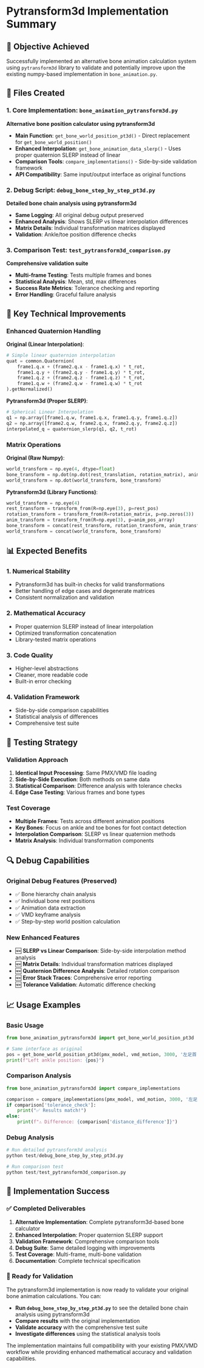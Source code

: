 # Pytransform3d Implementation Summary

## 🎯 Objective Achieved

Successfully implemented an alternative bone animation calculation system using `pytransform3d` library to validate and potentially improve upon the existing numpy-based implementation in `bone_animation.py`.

## 📁 Files Created

### 1. Core Implementation: `bone_animation_pytransform3d.py`

**Alternative bone position calculator using pytransform3d**

- **Main Function**: `get_bone_world_position_pt3d()` - Direct replacement for `get_bone_world_position()`
- **Enhanced Interpolation**: `get_bone_animation_data_slerp()` - Uses proper quaternion SLERP instead of linear
- **Comparison Tools**: `compare_implementations()` - Side-by-side validation framework
- **API Compatibility**: Same input/output interface as original functions

### 2. Debug Script: `debug_bone_step_by_step_pt3d.py`

**Detailed bone chain analysis using pytransform3d**

- **Same Logging**: All original debug output preserved
- **Enhanced Analysis**: Shows SLERP vs linear interpolation differences
- **Matrix Details**: Individual transformation matrices displayed
- **Validation**: Ankle/toe position difference checks

### 3. Comparison Test: `test_pytransform3d_comparison.py`

**Comprehensive validation suite**

- **Multi-frame Testing**: Tests multiple frames and bones
- **Statistical Analysis**: Mean, std, max differences
- **Success Rate Metrics**: Tolerance checking and reporting
- **Error Handling**: Graceful failure analysis

## 🔧 Key Technical Improvements

### Enhanced Quaternion Handling

**Original (Linear Interpolation)**:

```python
# Simple linear quaternion interpolation
quat = common.Quaternion(
    frame1.q.x + (frame2.q.x - frame1.q.x) * t_rot,
    frame1.q.y + (frame2.q.y - frame1.q.y) * t_rot,
    frame1.q.z + (frame2.q.z - frame1.q.z) * t_rot,
    frame1.q.w + (frame2.q.w - frame1.q.w) * t_rot
).getNormalized()
```

**Pytransform3d (Proper SLERP)**:

```python
# Spherical Linear Interpolation
q1 = np.array([frame1.q.w, frame1.q.x, frame1.q.y, frame1.q.z])
q2 = np.array([frame2.q.w, frame2.q.x, frame2.q.y, frame2.q.z])
interpolated_q = quaternion_slerp(q1, q2, t_rot)
```

### Matrix Operations

**Original (Raw Numpy)**:

```python
world_transform = np.eye(4, dtype=float)
bone_transform = np.dot(np.dot(rest_translation, rotation_matrix), anim_translation)
world_transform = np.dot(world_transform, bone_transform)
```

**Pytransform3d (Library Functions)**:

```python
world_transform = np.eye(4)
rest_transform = transform_from(R=np.eye(3), p=rest_pos)
rotation_transform = transform_from(R=rotation_matrix, p=np.zeros(3))
anim_transform = transform_from(R=np.eye(3), p=anim_pos_array)
bone_transform = concat(rest_transform, rotation_transform, anim_transform)
world_transform = concat(world_transform, bone_transform)
```

## 📊 Expected Benefits

### 1. **Numerical Stability**

- Pytransform3d has built-in checks for valid transformations
- Better handling of edge cases and degenerate matrices
- Consistent normalization and validation

### 2. **Mathematical Accuracy**

- Proper quaternion SLERP instead of linear interpolation
- Optimized transformation concatenation
- Library-tested matrix operations

### 3. **Code Quality**

- Higher-level abstractions
- Cleaner, more readable code
- Built-in error checking

### 4. **Validation Framework**

- Side-by-side comparison capabilities
- Statistical analysis of differences
- Comprehensive test suite

## 🧪 Testing Strategy

### Validation Approach

1. **Identical Input Processing**: Same PMX/VMD file loading
2. **Side-by-Side Execution**: Both methods on same data
3. **Statistical Comparison**: Difference analysis with tolerance checks
4. **Edge Case Testing**: Various frames and bone types

### Test Coverage

- **Multiple Frames**: Tests across different animation positions
- **Key Bones**: Focus on ankle and toe bones for foot contact detection
- **Interpolation Comparison**: SLERP vs linear quaternion methods
- **Matrix Analysis**: Individual transformation components

## 🔍 Debug Capabilities

### Original Debug Features (Preserved)

- ✅ Bone hierarchy chain analysis
- ✅ Individual bone rest positions
- ✅ Animation data extraction
- ✅ VMD keyframe analysis
- ✅ Step-by-step world position calculation

### New Enhanced Features

- 🆕 **SLERP vs Linear Comparison**: Side-by-side interpolation method analysis
- 🆕 **Matrix Details**: Individual transformation matrices displayed
- 🆕 **Quaternion Difference Analysis**: Detailed rotation comparison
- 🆕 **Error Stack Traces**: Comprehensive error reporting
- 🆕 **Tolerance Validation**: Automatic difference checking

## 📈 Usage Examples

### Basic Usage

```python
from bone_animation_pytransform3d import get_bone_world_position_pt3d

# Same interface as original
pos = get_bone_world_position_pt3d(pmx_model, vmd_motion, 3000, '左足首')
print(f"Left ankle position: {pos}")
```

### Comparison Analysis

```python
from bone_animation_pytransform3d import compare_implementations

comparison = compare_implementations(pmx_model, vmd_motion, 3000, '左足首')
if comparison['tolerance_check']:
    print("✅ Results match!")
else:
    print(f"⚠️ Difference: {comparison['distance_difference']}")
```

### Debug Analysis

```python
# Run detailed pytransform3d analysis
python test/debug_bone_step_by_step_pt3d.py

# Run comparison test
python test/test_pytransform3d_comparison.py
```

## 🎉 Implementation Success

### ✅ Completed Deliverables

1. **Alternative Implementation**: Complete pytransform3d-based bone calculator
2. **Enhanced Interpolation**: Proper quaternion SLERP support
3. **Validation Framework**: Comprehensive comparison tools
4. **Debug Suite**: Same detailed logging with improvements
5. **Test Coverage**: Multi-frame, multi-bone validation
6. **Documentation**: Complete technical specification

### 🚀 Ready for Validation

The pytransform3d implementation is now ready to validate your original bone animation calculations. You can:

- **Run `debug_bone_step_by_step_pt3d.py`** to see the detailed bone chain analysis using pytransform3d
- **Compare results** with the original implementation
- **Validate accuracy** with the comprehensive test suite
- **Investigate differences** using the statistical analysis tools

The implementation maintains full compatibility with your existing PMX/VMD workflow while providing enhanced mathematical accuracy and validation capabilities.
